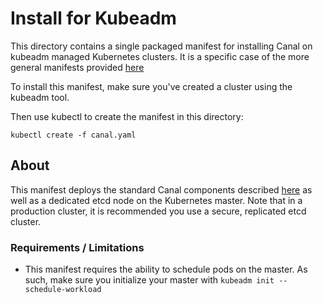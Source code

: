 # Install for Kubeadm

This directory contains a single packaged manifest for installing Canal on kubeadm managed Kubernetes clusters.  It is a specific case of the 
more general manifests provided [here](../README.md)

To install this manifest, make sure you've created a cluster using the kubeadm tool.

Then use kubectl to create the manifest in this directory:

```
kubectl create -f canal.yaml
```

## About

This manifest deploys the standard Canal components described [here](../README.md) as well as a dedicated etcd
node on the Kubernetes master.  Note that in a production cluster, it is recommended you use a secure, replicated etcd cluster.

### Requirements / Limitations

* This manifest requires the ability to schedule pods on the master.  As such, make sure you initialize your master with `kubeadm init --schedule-workload`

